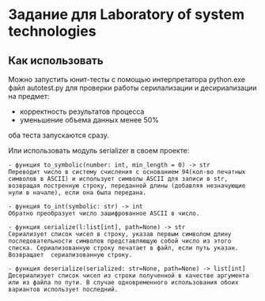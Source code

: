 # Задание для Laboratory of system technologies

## Как использовать

Можно запустить юнит-тесты с помощью интерпретатора python.exe файл autotest.py для проверки работы серилализации и десириализации на предмет:
 - корректность результатов процесса
 - уменьшение объема данных менее 50%


оба теста запускаются сразу.

Или использовать модуль serializer в своем проекте:

    - функция to_symbolic(number: int, min_length = 0) -> str 
    Переводит число в систему счисления с основанием 94(кол-во печатных символов в ASCII) и использует символы ASCII для записи в str, возвращая постренную строку, переданной длины (добавляя незначующие нули в начале), если она была передана.

    - функция to_int(symbolic: str) -> int
    Обратно преобразует число зашифрованное ASCII в число.

    - функция serialize(l:list[int], path=None) -> str
    Сериализует список чисел в строку, указав первым символом длину последовательности символов представляющую собой число из этого списка. Сериализованную строку печатает в файл, если путь указан. Возвращает  сериализованную строку.

    - функция deserialize(serialized: str=None, path=None) -> list[int]
    Десериализует список чисел из строки полученной в качестве аргумента или из файла по пути. В случае одновременного использования обоих вариантов использует последний.